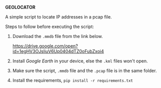 **GEOLOCATOR**

A simple script to locate IP addresses in a pcap file.


Steps to follow before executing the script:

1. Download the `.mmdb` file from the link below.
   
   https://drive.google.com/open?id=1egHV3OJsliuV6Up0404dTZ0oFubZxoi4
   
 
2. Install *Google Earth* in your device, else the `.kml` files won't open.


3. Make sure the script, `.mmdb` file and the `.pcap` file is in the same folder.


4. Install the requirements, `pip install -r requirements.txt`
